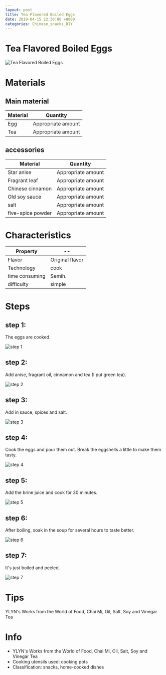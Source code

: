 ```yaml
---
layout: post
title: Tea Flavored Boiled Eggs
date: 2019-04-15 22:30:00 +0800
categories: Chinese_snacks_DIY
---
```


# Tea Flavored Boiled Eggs

![Tea Flavored Boiled Eggs]({{site.baseurl}}/img/402655/402655.jpg)

# Materials


## Main material

Material|Quantity
--|--
Egg|Appropriate amount
Tea|Appropriate amount

## accessories

Material|Quantity
--|--
Star anise|Appropriate amount
Fragrant leaf|Appropriate amount
Chinese cinnamon|Appropriate amount
Old soy sauce|Appropriate amount
salt|Appropriate amount
five-spice powder|Appropriate amount

# Characteristics

Property|--
--|--
Flavor|Original flavor
Technology|cook
time consuming|Semih.
difficulty|simple

# Steps

## step 1:

The eggs are cooked.

![step 1]({{site.baseurl}}/img/402655/1.jpg)

## step 2:

Add anise, fragrant oil, cinnamon and tea (I put green tea).

![step 2]({{site.baseurl}}/img/402655/2.jpg)

## step 3:

Add in sauce, spices and salt.

![step 3]({{site.baseurl}}/img/402655/3.jpg)

## step 4:

Cook the eggs and pour them out. Break the eggshells a little to make them tasty.

![step 4]({{site.baseurl}}/img/402655/4.jpg)

## step 5:

Add the brine juice and cook for 30 minutes.

![step 5]({{site.baseurl}}/img/402655/5.jpg)

## step 6:

After boiling, soak in the soup for several hours to taste better.

![step 6]({{site.baseurl}}/img/402655/6.jpg)

## step 7:

It's just boiled and peeled.

![step 7]({{site.baseurl}}/img/402655/7.jpg)

# Tips

YLYN's Works from the World of Food, Chai Mi, Oil, Salt, Soy and Vinegar Tea

# Info

- YLYN's Works from the World of Food, Chai Mi, Oil, Salt, Soy and Vinegar Tea
- Cooking utensils used: cooking pots
- Classification: snacks, home-cooked dishes